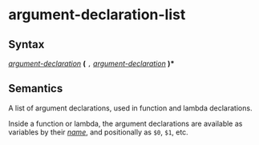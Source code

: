 # argument-declaration-list

## Syntax

[_argument-declaration_](argument_declaration.md) __(__ `,` [_argument-declaration_](argument_declaration.md) __)*__

## Semantics
A list of argument declarations, used in function and lambda declarations.

Inside a function or lambda, the argument declarations are available as variables
by their [_name_](name.md), and positionally as `$0`, `$1`, etc.

